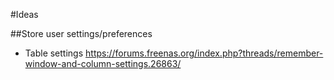 #Ideas

##Store user settings/preferences

* Table settings
https://forums.freenas.org/index.php?threads/remember-window-and-column-settings.26863/
